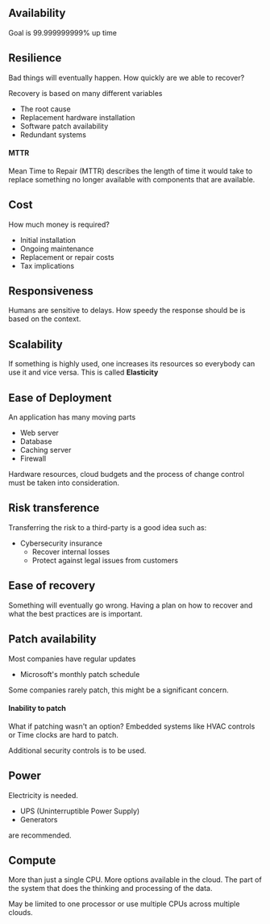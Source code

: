 ## Availability

Goal is 99.999999999% up time
## Resilience

Bad things will eventually happen. How quickly are we able to recover?

Recovery is based on many different variables
- The root cause
- Replacement hardware installation
- Software patch availability
- Redundant systems

#### MTTR

Mean Time to Repair (MTTR) describes the length of time it would take to replace something no longer available with components that are available.

## Cost

How much money is required?
- Initial installation
- Ongoing maintenance
- Replacement or repair costs
- Tax implications

## Responsiveness

Humans are sensitive to delays. How speedy the response should be is based on the context.

## Scalability

If something is highly used, one increases its resources so everybody can use it and vice versa. This is called **Elasticity**

## Ease of Deployment

An application has many moving parts
- Web server
- Database
- Caching server
- Firewall

Hardware resources, cloud budgets and the process of change control must be taken into consideration.

## Risk transference

Transferring the risk to a third-party is a good idea such as:
- Cybersecurity insurance
	- Recover internal losses
	- Protect against legal issues from customers

## Ease of recovery

Something will eventually go wrong. Having a plan on how to recover and what the best practices are is important.

## Patch availability

Most companies have regular updates
- Microsoft's monthly patch schedule

Some companies rarely patch, this might be a significant concern.

#### Inability to patch

What if patching wasn't an option?
Embedded systems like HVAC controls or Time clocks are hard to patch.

Additional security controls is to be used.

## Power

Electricity is needed. 

- UPS (Uninterruptible Power Supply)
- Generators

are recommended.

## Compute

More than just a single CPU. More options available in the cloud. The part of the system that does the thinking and processing of the data.

May be limited to one processor or use multiple CPUs across multiple clouds.